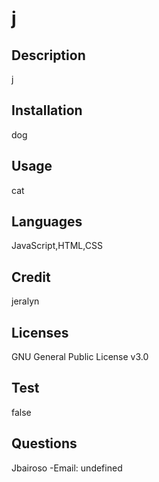 # j

  ## Description
  j

  ## Installation
  dog

  ## Usage
  cat

  ## Languages
  JavaScript,HTML,CSS

  ## Credit
  jeralyn

  ## Licenses
  GNU General Public License v3.0

  ## Test
  false

  ## Questions
  Jbairoso
  -Email: undefined
